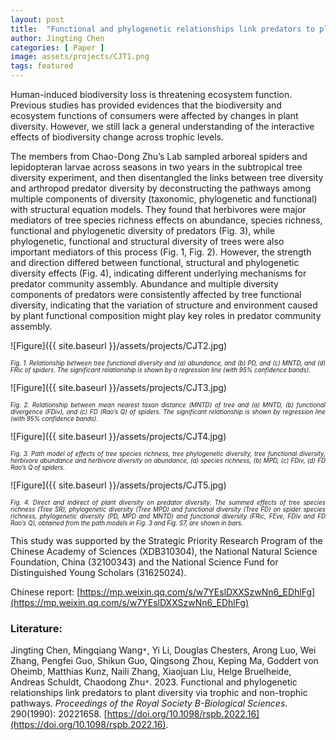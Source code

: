 ```yaml
---
layout: post
title:  "Functional and phylogenetic relationships link predators to plant diversity via trophic and non-trophic pathways"
author: Jingting Chen
categories: [ Paper ]
image: assets/projects/CJT1.png
tags: featured
---
```

Human-induced biodiversity loss is threatening ecosystem function. Previous studies has provided evidences that the biodiversity and ecosystem functions of consumers were affected by changes in plant diversity. However, we still lack a general understanding of the interactive effects of biodiversity change across trophic levels.

The members from Chao-Dong Zhu’s Lab sampled arboreal spiders and lepidopteran larvae across seasons in two years in the subtropical tree diversity experiment, and then disentangled the links between tree diversity and arthropod predator diversity by deconstructing the pathways among multiple components of diversity (taxonomic, phylogenetic and functional) with structural equation models. They found that herbivores were major mediators of tree species richness effects on abundance, species richness, functional and phylogenetic diversity of predators (Fig. 3), while phylogenetic, functional and structural diversity of trees were also important mediators of this process (Fig. 1, Fig. 2). However, the strength and direction differed between functional, structural and phylogenetic diversity effects (Fig. 4), indicating different underlying mechanisms for predator community assembly. Abundance and multiple diversity components of predators were consistently affected by tree functional diversity, indicating that the variation of structure and environment caused by plant functional composition might play key roles in predator community assembly.

![Figure]({{ site.baseurl }}/assets/projects/CJT2.jpg)
<p style='text-align: justify;' ><span style="font-style: italic; font-size:70%">Fig. 1. Relationship between tree functional diversity and (a) abundance, and (b) PD, and (c) MNTD, and (d) FRic of spiders. The significant relationship is shown by a regression line (with 95% confidence bands).
</span></p>

![Figure]({{ site.baseurl }}/assets/projects/CJT3.jpg)
<p style='text-align: justify;' ><span style="font-style: italic; font-size:70%">Fig. 2. Relationship between mean nearest taxon distance (MNTD) of tree and (a) MNTD, (b) functional divergence (FDiv), and (c) FD (Rao’s Q) of spiders. The significant relationship is shown by regression line (with 95% confidence bands).
</span></p>

![Figure]({{ site.baseurl }}/assets/projects/CJT4.jpg)
<p style='text-align: justify;' ><span style="font-style: italic; font-size:70%">Fig. 3. Path model of effects of tree species richness, tree phylogenetic diversity, tree functional diversity, herbivore abundance and herbivore diversity on abundance, (a) species richness, (b) MPD, (c) FDiv, (d) FD Rao’s Q of spiders.
</span></p>

![Figure]({{ site.baseurl }}/assets/projects/CJT5.jpg)
<p style='text-align: justify;' ><span style="font-style: italic; font-size:70%">Fig. 4. Direct and indirect of plant diversity on predator diversity. The summed effects of tree species richness (Tree SR), phylogenetic diversity (Tree MPD) and functional diversity (Tree FD) on spider species richness, phylogenetic diversity (PD, MPD and MNTD) and functional diversity (FRic, FEve, FDiv and FD Rao’s Q), obtained from the path models in Fig. 3 and Fig. S7, are shown in bars.
</span></p>

This study was supported by the Strategic Priority Research Program of the Chinese Academy of Sciences (XDB310304), the National Natural Science Foundation, China (32100343) and the National Science Fund for Distinguished Young Scholars (31625024).
<br>

Chinese report: [https://mp.weixin.qq.com/s/w7YEslDXXSzwNn6_EDhlFg](https://mp.weixin.qq.com/s/w7YEslDXXSzwNn6_EDhlFg)

### Literature:
Jingting Chen, Mingqiang Wang<code>&ast;</code>, Yi Li, Douglas Chesters, Arong Luo, Wei Zhang, Pengfei Guo, Shikun Guo, Qingsong Zhou, Keping Ma, Goddert von Oheimb, Matthias Kunz, Naili Zhang, Xiaojuan Liu, Helge Bruelheide, Andreas Schuldt, Chaodong Zhu<code>&ast;</code>. 2023. Functional and phylogenetic relationships link predators to plant diversity via trophic and non-trophic pathways. *Proceedings of the Royal Society B-Biological Sciences*. 290(1990): 20221658. [https://doi.org/10.1098/rspb.2022.16](https://doi.org/10.1098/rspb.2022.16).
